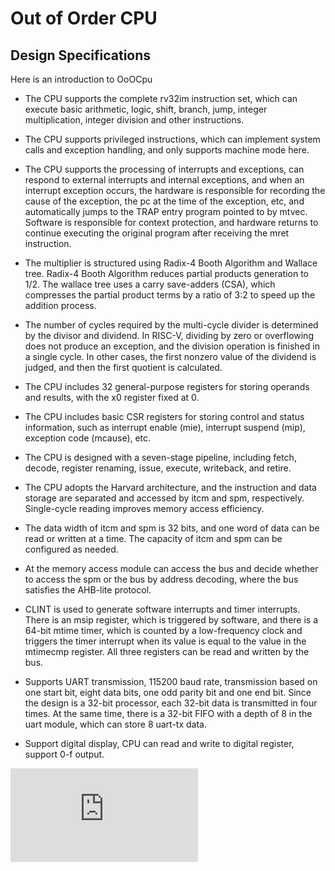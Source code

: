 # Out of Order CPU
## Design Specifications
Here is an introduction to OoOCpu

- The CPU supports the complete rv32im instruction set, which can execute basic arithmetic, logic, shift, branch, jump, integer multiplication, integer division and other instructions.

- The CPU supports privileged instructions, which can implement system calls and exception handling, and only supports machine mode here.

- The CPU supports the processing of interrupts and exceptions, can respond to external interrupts and internal exceptions, and when an interrupt exception occurs, the hardware is responsible for recording the cause of the exception, the pc at the time of the exception, etc, and automatically jumps to the TRAP entry program pointed to by mtvec. Software is responsible for context protection, and hardware returns to continue executing the original program after receiving the mret instruction.

- The multiplier is structured using Radix-4 Booth Algorithm and Wallace tree. Radix-4 Booth Algorithm reduces partial products generation to 1/2. The wallace tree uses a carry save-adders (CSA), which compresses the partial product terms by a ratio of 3:2 to speed up the addition process.

- The number of cycles required by the multi-cycle divider is determined by the divisor and dividend. In RISC-V, dividing by zero or overflowing does not produce an exception, and the division operation is finished in a single cycle. In other cases, the first nonzero value of the dividend is judged, and then the first quotient is calculated.

- The CPU includes 32 general-purpose registers for storing operands and results, with the x0 register fixed at 0.

- The CPU includes basic CSR registers for storing control and status information, such as interrupt enable (mie), interrupt suspend (mip), exception code (mcause), etc.

- The CPU is designed with a seven-stage pipeline, including fetch, decode, register renaming, issue, execute, writeback, and retire.

- The CPU adopts the Harvard architecture, and the instruction and data storage are separated and accessed by itcm and spm, respectively. Single-cycle reading improves memory access efficiency.

- The data width of itcm and spm is 32 bits, and one word of data can be read or written at a time. The capacity of itcm and spm can be configured as needed.

- At the memory access module can access the bus and decide whether to access the spm or the bus by address decoding, where the bus satisfies the AHB-lite protocol.

- CLINT is used to generate software interrupts and timer interrupts. There is an msip register, which is triggered by software, and there is a 64-bit mtime timer, which is counted by a low-frequency clock and triggers the timer interrupt when its value is equal to the value in the mtimecmp register. All three registers can be read and written by the bus.

- Supports UART transmission, 115200 baud rate, transmission based on one start bit, eight data bits, one odd parity bit and one end bit. Since the design is a 32-bit processor, each 32-bit data is transmitted in four times. At the same time, there is a 32-bit FIFO with a depth of 8 in the uart module, which can store 8 uart-tx data.

- Support digital display, CPU can read and write to digital register, support 0-f output.

![1](https://github.com/meosii/OoOcpu/blob/master/ooocpu.drawio.pdf)
